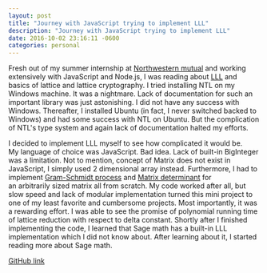 ```yaml
---
layout: post
title: "Journey with JavaScript trying to implement LLL"
description: "Journey with JavaScript trying to implement LLL"
date: 2016-10-02 23:16:11 -0600
categories: personal
---
```

Fresh out of my summer internship at [Northwestern mutual](https://www.northwesternmutual.com) and working extensively with JavaScript and Node.js, I was reading about [LLL](https://en.wikipedia.org/wiki/Lenstra%E2%80%93Lenstra%E2%80%93Lov%C3%A1sz_lattice_basis_reduction_algorithm) and basics of lattice and lattice cryptography. I tried installing NTL on my Windows machine. It was a nightmare. Lack of documentation for such an important library was just astonishing. I did not have any success with Windows. Thereafter, I installed Ubuntu (in fact, I never switched backed to Windows) and had some success with NTL on Ubuntu. But the complication of NTL's type system and again lack of documentation halted my efforts.

I decided to implement LLL myself to see how complicated it would be. My language of choice was JavaScript. Bad idea. Lack of built-in BigInteger was a limitation. Not to mention, concept of Matrix does not exist in JavaScript, I simply used 2 dimensional array instead. Furthermore, I had to implement [Gram-Schmidt process](https://en.wikipedia.org/wiki/Gram%E2%80%93Schmidt_process) and [Matrix determinant](https://en.wikipedia.org/wiki/Determinant) for an arbitrarily sized matrix all from scratch. My code worked after all, but slow speed and lack of modular implementation turned this mini project to one of my least favorite and cumbersome projects. Most importantly, it was a rewarding effort. I was able to see the promise of polynomial running time of lattice reduction with respect to delta constant. Shortly after I finished implementing the code, I learned that Sage math has a built-in LLL implementation which I did not know about. After learning about it, I started reading more about Sage math.

[GitHub link](https://github.com/amir734jj/JavaScript_EMC6_linear_algebra_tools)